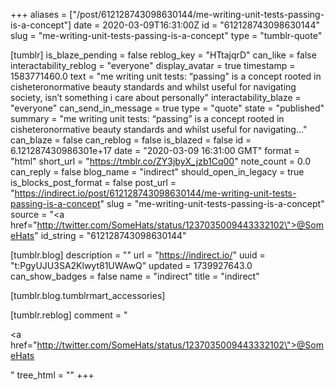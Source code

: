 +++
aliases = ["/post/612128743098630144/me-writing-unit-tests-passing-is-a-concept"]
date = 2020-03-09T16:31:00Z
id = "612128743098630144"
slug = "me-writing-unit-tests-passing-is-a-concept"
type = "tumblr-quote"

[tumblr]
is_blaze_pending = false
reblog_key = "HTtajqrD"
can_like = false
interactability_reblog = "everyone"
display_avatar = true
timestamp = 1583771460.0
text = "me writing unit tests: “passing” is a concept rooted in cisheteronormative beauty standards and whilst useful for navigating society, isn’t something i  care about personally"
interactability_blaze = "everyone"
can_send_in_message = true
type = "quote"
state = "published"
summary = "me writing unit tests: “passing” is a concept rooted in cisheteronormative beauty standards and whilst useful for navigating..."
can_blaze = false
can_reblog = false
is_blazed = false
id = 6.121287430986301e+17
date = "2020-03-09 16:31:00 GMT"
format = "html"
short_url = "https://tmblr.co/ZY3jbyX_jzb1Cq00"
note_count = 0.0
can_reply = false
blog_name = "indirect"
should_open_in_legacy = true
is_blocks_post_format = false
post_url = "https://indirect.io/post/612128743098630144/me-writing-unit-tests-passing-is-a-concept"
slug = "me-writing-unit-tests-passing-is-a-concept"
source = "<a href=\"http://twitter.com/SomeHats/status/1237035009443332102\">@SomeHats</a>"
id_string = "612128743098630144"

[tumblr.blog]
description = ""
url = "https://indirect.io/"
uuid = "t:PgyUJU3SA2Klwyt81UWAwQ"
updated = 1739927643.0
can_show_badges = false
name = "indirect"
title = "indirect"

[tumblr.blog.tumblrmart_accessories]

[tumblr.reblog]
comment = "<p><a href=\"http://twitter.com/SomeHats/status/1237035009443332102\">@SomeHats</a></p>"
tree_html = ""
+++
